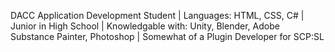 DACC Application Development Student | Languages: HTML, CSS, C# | Junior in High School | Knowledgable with: Unity, Blender, Adobe Substance Painter, Photoshop | Somewhat of a Plugin Developer for SCP:SL
